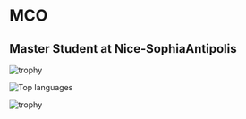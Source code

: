 # MCO

## Master Student at Nice-SophiaAntipolis

![trophy](https://github-profile-trophy.vercel.app/?username=MonsieurCO)


![Top languages](https://github-readme-stats.vercel.app/api/top-langs/?username=MonsieurCO&layout=compact&bg=blackt&theme=onedark)

![trophy](https://github-readme-stats.vercel.app/api?username=MonsieurCO&show_icons=true&title_color=black&icon_color=black&text_color=black&bg_color=ffffft)
